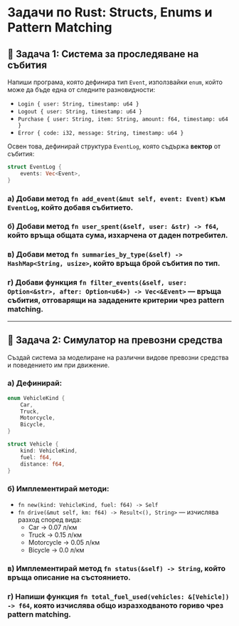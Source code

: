 # Задачи по Rust: Structs, Enums и Pattern Matching

## 🧩 Задача 1: Система за проследяване на събития

Напиши програма, която дефинира тип `Event`, използвайки `enum`, който може да бъде една от следните разновидности:

- `Login { user: String, timestamp: u64 }`
- `Logout { user: String, timestamp: u64 }`
- `Purchase { user: String, item: String, amount: f64, timestamp: u64 }`
- `Error { code: i32, message: String, timestamp: u64 }`

Освен това, дефинирай структура `EventLog`, която съдържа **вектор** от събития:

```rust
struct EventLog {
    events: Vec<Event>,
}
```

### а) Добави метод `fn add_event(&mut self, event: Event)` към `EventLog`, който добавя събитието.

### б) Добави метод `fn user_spent(&self, user: &str) -> f64`, който връща общата сума, изхарчена от даден потребител.

### в) Добави метод `fn summaries_by_type(&self) -> HashMap<String, usize>`, който връща брой събития по тип.

### г) Добави функция `fn filter_events(&self, user: Option<&str>, after: Option<u64>) -> Vec<&Event>` — връща събития, отговарящи на зададените критерии чрез pattern matching.

---

## 🧠 Задача 2: Симулатор на превозни средства

Създай система за моделиране на различни видове превозни средства и поведението им при движение.

### а) Дефинирай:

```rust
enum VehicleKind {
    Car,
    Truck,
    Motorcycle,
    Bicycle,
}

struct Vehicle {
    kind: VehicleKind,
    fuel: f64,
    distance: f64,
}
```

### б) Имплементирай методи:

- `fn new(kind: VehicleKind, fuel: f64) -> Self`
- `fn drive(&mut self, km: f64) -> Result<(), String>` — изчислява разход според вида:
  - Car → 0.07 л/км
  - Truck → 0.15 л/км
  - Motorcycle → 0.05 л/км
  - Bicycle → 0.0 л/км

### в) Имплементирай метод `fn status(&self) -> String`, който връща описание на състоянието.

### г) Напиши функция `fn total_fuel_used(vehicles: &[Vehicle]) -> f64`, която изчислява общо изразходваното гориво чрез pattern matching.
